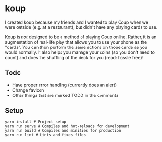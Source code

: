 # koup
I created koup because my friends and I wanted to play Coup when we were outside (e.g. at a restaurant), but didn't have any playing cards to use.

Koup is *not* designed to be a method of playing Coup online. Rather, it is an augmentation of real-life play that allows you to use your phone as the "cards". You can then perform the same actions on those cards as you would normally. It also helps you manage your coins (so you don't need to count) and does the shuffling of the deck for you (read: hassle free)!

## Todo
- Have proper error handling (currently does an alert)
- Change favicon
- Other things that are marked TODO in the comments

## Setup
```
yarn install # Project setup
yarn run serve # Compiles and hot-reloads for development
yarn run build # Compiles and minifies for production
yarn run lint # Lints and fixes files
```
